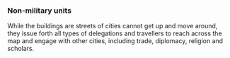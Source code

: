 ### Non-military units

While the buildings are streets of cities cannot get up and move around, they issue forth all types of delegations and travellers to reach across the map and engage with other cities, including trade, diplomacy, religion and scholars.